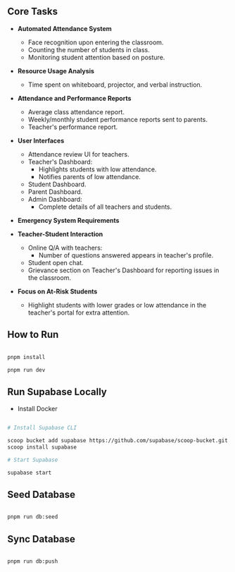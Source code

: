 ## Core Tasks

- **Automated Attendance System**

  - Face recognition upon entering the classroom.
  - Counting the number of students in class.
  - Monitoring student attention based on posture.

- **Resource Usage Analysis**

  - Time spent on whiteboard, projector, and verbal instruction.

- **Attendance and Performance Reports**

  - Average class attendance report.
  - Weekly/monthly student performance reports sent to parents.
  - Teacher's performance report.

- **User Interfaces**

  - Attendance review UI for teachers.
  - Teacher's Dashboard:
    - Highlights students with low attendance.
    - Notifies parents of low attendance.
  - Student Dashboard.
  - Parent Dashboard.
  - Admin Dashboard:
    - Complete details of all teachers and students.

- **Emergency System Requirements**

- **Teacher-Student Interaction**

  - Online Q/A with teachers:
    - Number of questions answered appears in teacher's profile.
  - Student open chat.
  - Grievance section on Teacher's Dashboard for reporting issues in the classroom.

- **Focus on At-Risk Students**
  - Highlight students with lower grades or low attendance in the teacher's portal for extra attention.

## How to Run

```bash

pnpm install

pnpm run dev

```

## Run Supabase Locally

- Install Docker

```bash

# Install Supabase CLI

scoop bucket add supabase https://github.com/supabase/scoop-bucket.git
scoop install supabase

# Start Supabase

supabase start

```

## Seed Database

```bash

pnpm run db:seed

```

## Sync Database

```bash

pnpm run db:push

```
